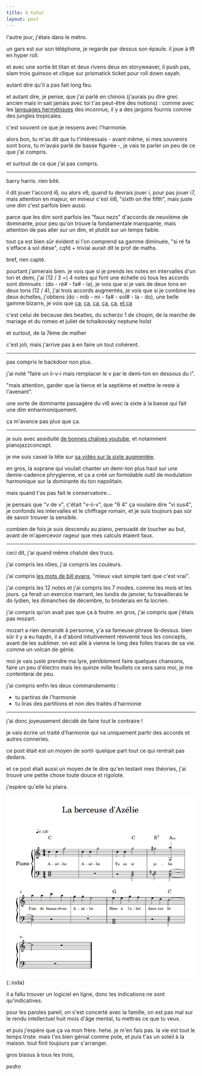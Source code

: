 ```yaml
---
title: à tutur
layout: post
---
```


l'autre jour, j'étais dans le métro.

un gars est sur son téléphone, je regarde par dessus son épaule.
il joue à tft en hyper roll.

et avec une sortie bt titan et deux rivens deux en storyweaver,
il push pas, slam trois guinsoo et clique sur prismatick ticket
pour roll down xayah.

autant dire qu'il a pas fait long feu.

et autant dire, je pense, que j'ai parlé en chinois
(j'aurais pu dire grec ancien mais in sait jamais avec toi
t'as peut-être des notions) :
comme avec les [languages hermétiques]() des inconnus,
il y a des jargons fournis comme des jungles tropicales.

c'est souvent ce que je ressens avec l'harmonie.

alors bon,
tu m'as dit que tu t'intéressais -
avant même, si mes souvenirs sont bons,
tu m'avais parlé de basse figurée -,
je vais te parler un peu de ce que j'ai compris.

et surtout de ce que j'ai pas compris.

---

barry harris. rien bité.

il dit jouer l'accord i6,
ou alors v6, quand tu devrais jouer i,
pour pas jouer i7,
mais attention en majeur,
en mineur c'est iii6,
"sixth on the fifth",
mais juste une dim c'est parfois bien aussi.

parce que les dim sont parfois les "faux nezs"
d'accords de neuvième de dominante,
pour peu qu'on trouve la fondamentale manquante,
mais attention de pas aller sur un dim,
et plutôt sur un temps faible.

tout ça est bien sûr évident si l'on comprend sa gamme diminuée,
"si ré fa s'efface à sol dièse",
cqfd + trivial aurait dit le prof de maths.

bref, rien capté.

pourtant j'aimerais bien.
je vois que si je prends les notes en intervalles d'un ton et demi,
j'ai (12 / 3 =) 4 notes qui font une échelle
où tous les accords sont diminués :
(do - ré# - fa# - la),
je vois que si je vais de deux tons en deux tons (12 / 4),
j'ai trois accords augmentés,
je vois que si je combine les deux échelles, 
j'obtiens (do - mib - mi - fa# - sol# - la - do),
une belle gamme bizarre,
je vois que
[ça,](https://www.youtube.com/watch?v=zQMOPsKTPZg)
[ça,](https://www.youtube.com/watch?v=38VShqkukWY)
[ça,]()
[ça,]()
[ça,]()
[et ça]()

c'est celui de because des beatles,
du scherzo 1 de chopin,
de la marche de mariage
et du romeo et juliet de tchaikovsky
neptune holst

et surtout,
de la 7ème de malher

c'est joli,
mais j'arrive pas à en faire un tout cohérent.

---

pas compris le backdoor non plus.

j'ai noté 
"faire un ii-v-i mais remplacer le v
par le demi-ton en dessous du i".

"mais attention, garder que la tierce et la septième et mettre le reste à l'avenant".

une sorte de dominante passagère du vi6
avec la sixte à la basse qui fait une dim
enharmoniquement.

ça m'avance pas plus que ça.

---

je suis avec assiduité 
[de bonnes chaînes youtube](https://www.youtube.com/@philippegouttenoire6555/videos),
et notamment
pianojazzconcept.

je me suis cassé la tête sur
[sa vidéo sur la sixte augmentée](https://www.youtube.com/watch?v=z8OihBjCpss).

en gros, la soprane qui voulait chanter un demi-ton plus haut
sur une demie-cadence phrygienne,
et ça a créé un formidable outil de modulation harmonique
sur la dominante du ton napolitain.

mais quand t'as pas fait le conservatoire...

je pensais que "v de v",
c'était "v-ii-v",
que "6 4" ça voulaire dire "vi sus4",
je confonds les intervalles et le chiffrage romain,
et je suis toujours pas sûr de savoir trouver la sensible.

combien de fois je suis descendu au piano,
persuadé de toucher au but,
avant de m'apercevoir rageur que mes calculs étaient faux.

---

ceci dit,
j'ai quand même chaluté des trucs.

j'ai compris les rôles,
j'ai compris les couleurs.

j'ai compris 
[les mots de bill evans](https://www.youtube.com/watch?v=YEHWaGuurUk),
"mieux vaut simple tant que c'est vrai".

j'ai compris les 12 notes et j'ai compris les 7 modes.
comme les mois et les jours.
ça ferait un exercice marrant,
les lundis de janvier,
tu travaillerais le do lydien,
les dimanches de décembre,
tu broderais en fa locrien.

j'ai compris qu'on avait pas que ça à foutre.
en gros, j'ai compris que j'étais pas mozart.

mozart a rien demandé à personne,
y'a sa fameuse phrase là-dessus.
bien sûr il y a eu haydn,
il a d'abord intuitivement réinventé tous les concepts,
avant de les sublimer.
on est allé à vienne
le long des folles traces de sa vie.
comme un volcan de génie.

moi je vais juste prendre ma lyre,
péniblement faire quelques chansons,
faire un peu d'électro
mais les quinze mille feuillets ce sera sans moi,
je me contenterai de peu.

j'ai compris enfin les deux commandements :
- tu partiras de l'harmonie
- tu liras des partitions et non des traités d'harmonie

---

j'ai donc joyeusement décidé de faire tout le contraire !

je vais écrire un traité d'harmonie qui va uniquement partir des accords
et autres conneries.

ce post était est un moyen de sortir quelque part 
tout ce qui rentrait pas dedans.

et ce post était aussi un moyen de te dire
qu'en testant mes théories,
j'ai trouvé une petite chose
toute douce et rigolote.

j'espère qu'elle lui plaira.

![berceuse](/img/berceuse.png){:.ioda}

il a fallu trouver un logiciel en ligne,
donc les indications ne sont qu'indicatives.

pour les paroles pareil,
on s'est concerté avec la famille,
on est pas mal sur le rendu intellectuel
huit mois d'âge mental,
tu mettras ce que tu veux.

et puis j'espère que ça va mon frère.
hehe.
je m'en fais pas. la vie est tout le temps triste.
mais t'es bien génial comme pote,
et puis t'as un soleil à la maison.
tout finit toujours par s'arranger.

gros bisous à tous les trois,

*pedro*

